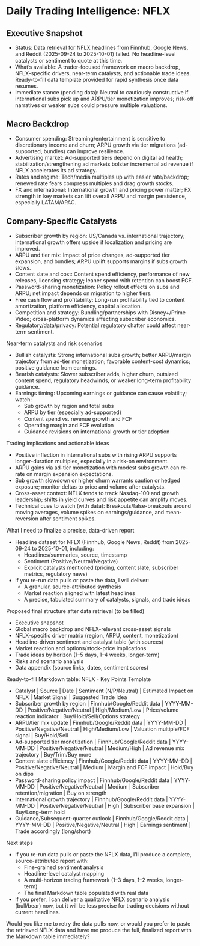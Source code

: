# Daily Trading Intelligence: NFLX

## Executive Snapshot
- Status: Data retrieval for NFLX headlines from Finnhub, Google News, and Reddit (2025-09-24 to 2025-10-01) failed. No headline-level catalysts or sentiment to quote at this time.
- What’s available: A trader-focused framework on macro backdrop, NFLX-specific drivers, near-term catalysts, and actionable trade ideas. Ready-to-fill data template provided for rapid synthesis once data resumes.
- Immediate stance (pending data): Neutral to cautiously constructive if international subs pick up and ARPU/tier monetization improves; risk-off narratives or weaker subs could pressure multiple valuations.

## Macro Backdrop
- Consumer spending: Streaming/entertainment is sensitive to discretionary income and churn; ARPU growth via tier migrations (ad-supported, bundles) can improve resilience.
- Advertising market: Ad-supported tiers depend on digital ad health; stabilization/strengthening ad markets bolster incremental ad revenue if NFLX accelerates its ad strategy.
- Rates and regime: Tech/media multiples up with easier rate/backdrop; renewed rate fears compress multiples and drag growth stocks.
- FX and international: International growth and pricing power matter; FX strength in key markets can lift overall ARPU and margin persistence, especially LATAM/APAC.

## Company-Specific Catalysts
- Subscriber growth by region: US/Canada vs. international trajectory; international growth offers upside if localization and pricing are improved.
- ARPU and tier mix: Impact of price changes, ad-supported tier expansion, and bundles; ARPU uplift supports margins if subs growth slows.
- Content slate and cost: Content spend efficiency, performance of new releases, licensing strategy; leaner spend with retention can boost FCF.
- Password-sharing monetization: Policy rollout effects on subs and ARPU; net impact depends on migration to higher tiers.
- Free cash flow and profitability: Long-run profitability tied to content amortization, platform efficiency, capital allocation.
- Competition and strategy: Bundling/partnerships with Disney+/Prime Video; cross-platform dynamics affecting subscriber economics.
- Regulatory/data/privacy: Potential regulatory chatter could affect near-term sentiment.

Near-term catalysts and risk scenarios
- Bullish catalysts: Strong international subs growth; better ARPU/margin trajectory from ad-tier monetization; favorable content-cost dynamics; positive guidance from earnings.
- Bearish catalysts: Slower subscriber adds, higher churn, outsized content spend, regulatory headwinds, or weaker long-term profitability guidance.
- Earnings timing: Upcoming earnings or guidance can cause volatility; watch:
  - Sub growth by region and total subs
  - ARPU by tier (especially ad-supported)
  - Content spend vs. revenue growth and FCF
  - Operating margin and FCF evolution
  - Guidance revisions on international growth or tier adoption

Trading implications and actionable ideas
- Positive inflection in international subs with rising ARPU supports longer-duration multiples, especially in a risk-on environment.
- ARPU gains via ad-tier monetization with modest subs growth can re-rate on margin expansion expectations.
- Sub growth slowdown or higher churn warrants caution or hedged exposure; monitor deltas to price and volume after catalysts.
- Cross-asset context: NFLX tends to track Nasdaq-100 and growth leadership; shifts in yield curves and risk appetite can amplify moves.
- Technical cues to watch (with data): Breakouts/false-breakouts around moving averages, volume spikes on earnings/guidance, and mean-reversion after sentiment spikes.

What I need to finalize a precise, data-driven report
- Headline dataset for NFLX (Finnhub, Google News, Reddit) from 2025-09-24 to 2025-10-01, including:
  - Headlines/summaries, source, timestamp
  - Sentiment (Positive/Neutral/Negative)
  - Explicit catalysts mentioned (pricing, content slate, subscriber metrics, regulatory news)
- If you re-run data pulls or paste the data, I will deliver:
  - A granular, source-attributed synthesis
  - Market reaction aligned with latest headlines
  - A precise, tabulated summary of catalysts, signals, and trade ideas

Proposed final structure after data retrieval (to be filled)
- Executive snapshot
- Global macro backdrop and NFLX-relevant cross-asset signals
- NFLX-specific driver matrix (region, ARPU, content, monetization)
- Headline-driven sentiment and catalyst table (with sources)
- Market reaction and options/stock-price implications
- Trade ideas by horizon (1–5 days, 1–4 weeks, longer-term)
- Risks and scenario analysis
- Data appendix (source links, dates, sentiment scores)

Ready-to-fill Markdown table: NFLX - Key Points Template
- Catalyst | Source | Date | Sentiment (N/P/Neutral) | Estimated Impact on NFLX | Market Signal | Suggested Trade Idea
- Subscriber growth by region | Finnhub/Google/Reddit data | YYYY-MM-DD | Positive/Negative/Neutral | High/Medium/Low | Price/volume reaction indicator | Buy/Hold/Sell/Options strategy
- ARPU/tier mix update | Finnhub/Google/Reddit data | YYYY-MM-DD | Positive/Negative/Neutral | High/Medium/Low | Valuation multiple/FCF signal | Buy/Hold/Sell
- Ad-supported tier monetization | Finnhub/Google/Reddit data | YYYY-MM-DD | Positive/Negative/Neutral | Medium/High | Ad revenue mix trajectory | Buy/Trim/Buy more
- Content slate efficiency | Finnhub/Google/Reddit data | YYYY-MM-DD | Positive/Negative/Neutral | Medium | Margin and FCF impact | Hold/Buy on dips
- Password-sharing policy impact | Finnhub/Google/Reddit data | YYYY-MM-DD | Positive/Negative/Neutral | Medium | Subscriber retention/migration | Buy on strength
- International growth trajectory | Finnhub/Google/Reddit data | YYYY-MM-DD | Positive/Negative/Neutral | High | Subscriber base expansion | Buy/Long-term hold
- Guidance/Subsequent-quarter outlook | Finnhub/Google/Reddit data | YYYY-MM-DD | Positive/Negative/Neutral | High | Earnings sentiment | Trade accordingly (long/short)

Next steps
- If you re-run data pulls or paste the NFLX data, I’ll produce a complete, source-attributed report with:
  - Fine-grained sentiment analysis
  - Headline-level catalyst mapping
  - A multi-horizon trading framework (1–3 days, 1–2 weeks, longer-term)
  - The final Markdown table populated with real data
- If you prefer, I can deliver a qualitative NFLX scenario analysis (bull/bear) now, but it will be less precise for trading decisions without current headlines.

Would you like me to retry the data pulls now, or would you prefer to paste the retrieved NFLX data and have me produce the full, finalized report with the Markdown table immediately?